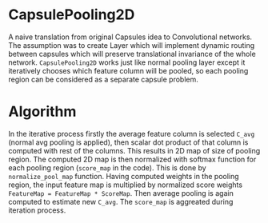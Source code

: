 # CapsulePooling2D

A naive translation from original Capsules idea to Convolutional networks.
The assumption was to create Layer which will implement dynamic routing 
between capsules which will preserve translational invariance of the whole
network. `CapsulePooling2D` works just like normal pooling layer except it iteratively 
chooses which feature column will be pooled, so each pooling region can
be considered as a separate capsule problem. 

# Algorithm

In the iterative process firstly the average feature column is selected `C_avg` (normal avg pooling is applied), 
then scalar dot product of that column is computed with rest of the columns. This results
in 2D map of size of pooling region. The computed 2D map is then normalized with softmax function for each pooling region (`score_map` in the code). This is done by `normalize_pool_map` function. Having computed weights in the pooling region,
the input feature map is multiplied by normalized score weights `FeatureMap = FeatureMap * ScoreMap`.
Then average pooling is again computed to estimate new `C_avg`. The `score_map` is aggreated during iteration process.

